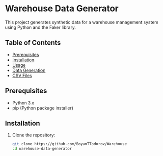 # Warehouse Data Generator

This project generates synthetic data for a warehouse management system using Python and the Faker library.

## Table of Contents

- [Prerequisites](#prerequisites)
- [Installation](#installation)
- [Usage](#usage)
- [Data Generation](#data-generation)
- [CSV Files](#csv-files)

## Prerequisites

- Python 3.x
- pip (Python package installer)

## Installation

1. Clone the repository:

   ```bash
   git clone https://github.com/BoyanTTodorov/Warehouse
   cd warehouse-data-generator
